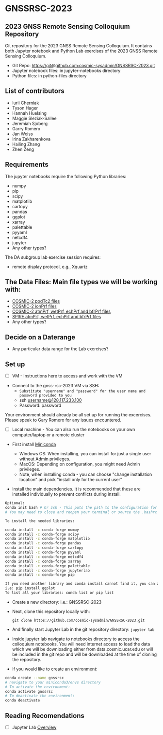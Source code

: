 # GNSSRSC-2023

## 2023 GNSS Remote Sensing Colloquium Repository

Git repository for the 2023 GNSS Remote Sensing Colloquium. It contains both Jupyter notebook and Python Lab exercises of the 2023 GNSS Remote Sensing Colloquium. 

- Git Repo: [https://git@github.com:cosmic-sysadmin/GNSSRSC-2023.git](https://github.com/cosmic-sysadmin/GNSSRSC-2023)
- Jupyter notebook files: in jupyter-notebooks directory
- Python files: in python-files directory


## List of contributors
- Iurii Cherniak
- Tyson Hager
- Hannah Huelsing
- Maggie Sleziak-Sallee
- Jeremiah Sjoberg
- Garry Romero
- Jan Weiss
- Irina Zakharenkova
- Hailing Zhang
- Zhen Zeng


## Requirements
The jupyter notebooks require the following Python libraries: 
- numpy
- pip
- scipy
- matplotlib
- cartopy
- pandas
- ggplot
- xarray
- palettable
- pyyaml
- netcdf4
- jupyter
- Any other types?
 
The DA subgroup lab exercise session requires:
- remote display protocol, e.g., Xquartz	

## The Data Files: Main file types we will be working with: 

- [COSMIC-2 podTc2 files ](https://data.cosmic.ucar.edu/gnss-ro/cosmic2/nrt/level1b/)
- [COSMIC-2 ionPrf files ](https://data.cosmic.ucar.edu/gnss-ro/cosmic2/provisional/spaceWeather/level2/)
- [COSMIC-2 atmPrf, wetPrf, echPrf and bfrPrf files ](https://data.cosmic.ucar.edu/gnss-ro/cosmic2/nrt/level2/)
- [SPIRE atmPrf, wetPrf, echPrf and bfrPrf files ](https://data.cosmic.ucar.edu/gnss-ro/spire/nrt/level2/)
- Any other types?


## Decide on a Daterange

- Any particular data range for the Lab exercises?


## Set up

- [ ] VM - Instructions here to access and work with the VM
- Connect to the gnss-rsc-2023 VM via SSH:
	- `Substitute "username" and "password" for the user name and password provided to you`
	- ssh username@128.117.233.100
	- Password: password

Your environment should already be all set up for running the excercises.  Please speak to Gary Romero for any issues encountered.


- [ ] Local machine - You can also run the notebooks on your own computer/laptop or a remote cluster
- First install [Miniconda](https://docs.conda.io/en/latest/miniconda.html) 
  - Windows OS: When installing, you can install for just a single user without Admin privileges.
  - MacOS: Depending on configuration, you might need Admin privileges.
  - Note, when installing conda - you can choose "change installation location" and pick "install only for the current user"

- Install the main dependencies. It is recommended that these are installed individually to prevent conflicts during install.

```bash
Optional: 
conda init bash # Or zsh - This puts the path to the configuration for conda in your .bashrc or .zshrc
# You may need to close and reopen your terminal or source the .bashrc

To install the needed libraries: 

conda install -c conda-forge numpy
conda install -c conda-forge scipy
conda install -c conda-forge matplotlib 
conda install -c conda-forge pandas
conda install -c conda-forge cartopy 
conda install -c conda-forge pyyaml
conda install -c conda-forge netcdf4
conda install -c conda-forge xarray
conda install -c conda-forge palettable
conda install -c conda-forge jupyterlab
conda install -c conda-forge pip

If you need another library and conda install cannot find it, you can also use pip
i.e: pip install ggplot
To list all your libraries: conda list or pip list
```

- Create a new directory: i.e.: GNSSRSC-2023

- Next, clone this repository locally with: 
  
  `git clone https://github.com/cosmic-sysadmin/GNSSRSC-2023.git`

- And finally start Jupyter Lab in the git repository directory: 
  `jupyter lab`

- Inside jupyter lab navigate to notebooks directory to access the colloquium notebooks. You will need internet access to load the data which we will be downloading either from data.cosmic.ucar.edu or will be included in the git repo and will be downloaded at the time of cloning the repository. 


- If you would like to create an environment:  
```bash
conda create --name gnssrsc
# navigate to your miniconda3/envs directory
# To activate the environment: 
conda activate gnssrsc
# To deactivate the environment: 
conda deactivate
```

## Reading Recomendations
- [ ] Jupyter Lab [Overview](https://jupyterlab.readthedocs.io/en/stable/getting_started/overview.html)




